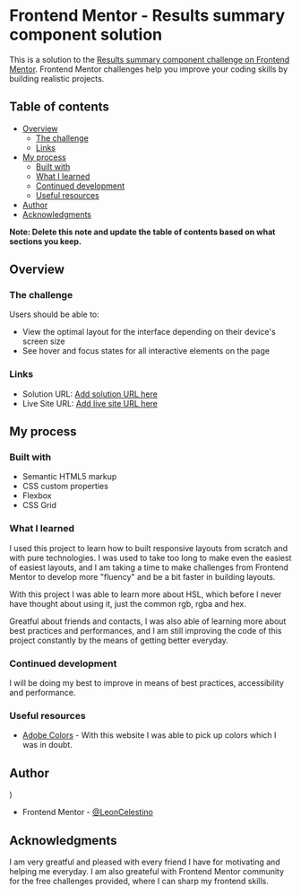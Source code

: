 # Frontend Mentor - Results summary component solution

This is a solution to the [Results summary component challenge on Frontend Mentor](https://www.frontendmentor.io/challenges/results-summary-component-CE_K6s0maV). Frontend Mentor challenges help you improve your coding skills by building realistic projects. 

## Table of contents

- [Overview](#overview)
  - [The challenge](#the-challenge)
  - [Links](#links)
- [My process](#my-process)
  - [Built with](#built-with)
  - [What I learned](#what-i-learned)
  - [Continued development](#continued-development)
  - [Useful resources](#useful-resources)
- [Author](#author)
- [Acknowledgments](#acknowledgments)

**Note: Delete this note and update the table of contents based on what sections you keep.**

## Overview

### The challenge

Users should be able to:

- View the optimal layout for the interface depending on their device's screen size
- See hover and focus states for all interactive elements on the page

### Links

- Solution URL: [Add solution URL here](https://your-solution-url.com)
- Live Site URL: [Add live site URL here](https://your-live-site-url.com)

## My process

### Built with

- Semantic HTML5 markup
- CSS custom properties
- Flexbox
- CSS Grid

### What I learned

I used this project to learn how to built responsive layouts from scratch and with pure technologies. I was used to take too long to make even the easiest of easiest layouts, and I am taking a time to make challenges from Frontend Mentor to develop more "fluency" and be a bit faster in building layouts.

With this project I was able to learn more about HSL, which before I never have thought about using it, just the common rgb, rgba and hex. 

Greatful about friends and contacts, I was also able of learning more about best practices and performances, and I am still improving the code of this project constantly by the means of getting better everyday.

### Continued development

I will be doing my best to improve in means of best practices, accessibility and performance.

### Useful resources

- [Adobe Colors](https://color.adobe.com/pt/) - With this website I was able to pick up colors which I was in doubt. 


## Author
)
- Frontend Mentor - [@LeonCelestino](https://www.frontendmentor.io/profile/LeonCelestino)

## Acknowledgments

I am very greatful and pleased with every friend I have for motivating and helping me everyday. I am also greateful with Frontend Mentor community for the free challenges provided, where I can sharp my frontend skills.
